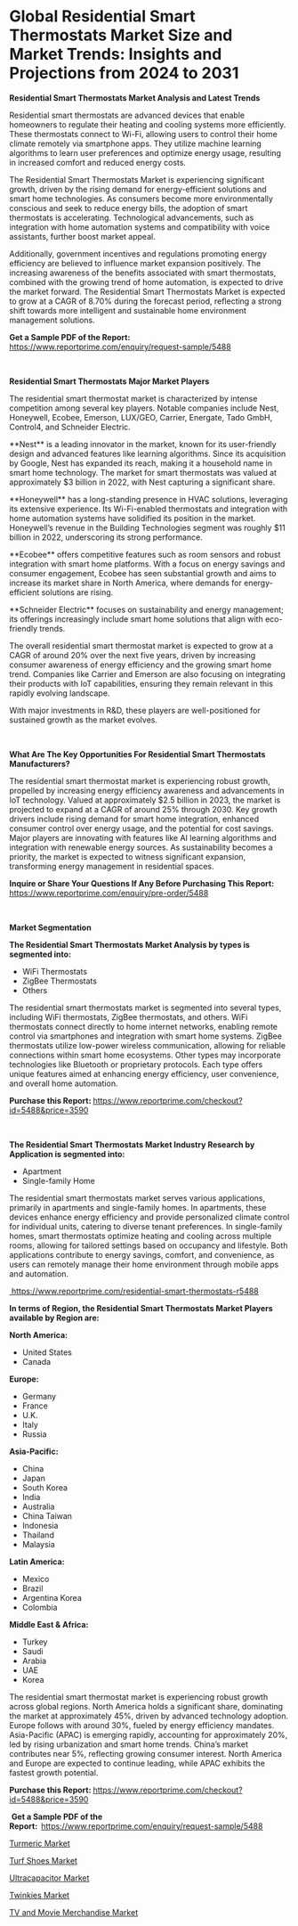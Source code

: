 <p><h1>Global Residential Smart Thermostats Market Size and Market Trends: Insights and Projections from 2024 to 2031</h1></p><p><strong>Residential Smart Thermostats Market Analysis and Latest Trends</strong></p>
<p><p>Residential smart thermostats are advanced devices that enable homeowners to regulate their heating and cooling systems more efficiently. These thermostats connect to Wi-Fi, allowing users to control their home climate remotely via smartphone apps. They utilize machine learning algorithms to learn user preferences and optimize energy usage, resulting in increased comfort and reduced energy costs.</p><p>The Residential Smart Thermostats Market is experiencing significant growth, driven by the rising demand for energy-efficient solutions and smart home technologies. As consumers become more environmentally conscious and seek to reduce energy bills, the adoption of smart thermostats is accelerating. Technological advancements, such as integration with home automation systems and compatibility with voice assistants, further boost market appeal.</p><p>Additionally, government incentives and regulations promoting energy efficiency are believed to influence market expansion positively. The increasing awareness of the benefits associated with smart thermostats, combined with the growing trend of home automation, is expected to drive the market forward. The Residential Smart Thermostats Market is expected to grow at a CAGR of 8.70% during the forecast period, reflecting a strong shift towards more intelligent and sustainable home environment management solutions.</p></p>
<p><strong>Get a Sample PDF of the Report:&nbsp;</strong> <a href="https://www.reportprime.com/enquiry/request-sample/5488?utm_campaign=1949&utm_medium=2&utm_source=Github&utm_content=ia&utm_term=24122024&utm_id=residential-smart-thermostats">https://www.reportprime.com/enquiry/request-sample/5488</a></p>
<p>&nbsp;</p>
<p><strong>Residential Smart Thermostats Major Market Players</strong></p>
<p><p>The residential smart thermostat market is characterized by intense competition among several key players. Notable companies include Nest, Honeywell, Ecobee, Emerson, LUX/GEO, Carrier, Energate, Tado GmbH, Control4, and Schneider Electric.</p><p>**Nest** is a leading innovator in the market, known for its user-friendly design and advanced features like learning algorithms. Since its acquisition by Google, Nest has expanded its reach, making it a household name in smart home technology. The market for smart thermostats was valued at approximately $3 billion in 2022, with Nest capturing a significant share.</p><p>**Honeywell** has a long-standing presence in HVAC solutions, leveraging its extensive experience. Its Wi-Fi-enabled thermostats and integration with home automation systems have solidified its position in the market. Honeywell’s revenue in the Building Technologies segment was roughly $11 billion in 2022, underscoring its strong performance.</p><p>**Ecobee** offers competitive features such as room sensors and robust integration with smart home platforms. With a focus on energy savings and consumer engagement, Ecobee has seen substantial growth and aims to increase its market share in North America, where demands for energy-efficient solutions are rising.</p><p>**Schneider Electric** focuses on sustainability and energy management; its offerings increasingly include smart home solutions that align with eco-friendly trends. </p><p>The overall residential smart thermostat market is expected to grow at a CAGR of around 20% over the next five years, driven by increasing consumer awareness of energy efficiency and the growing smart home trend. Companies like Carrier and Emerson are also focusing on integrating their products with IoT capabilities, ensuring they remain relevant in this rapidly evolving landscape. </p><p>With major investments in R&D, these players are well-positioned for sustained growth as the market evolves.</p></p>
<p>&nbsp;</p>
<p><strong>What Are The Key Opportunities For Residential Smart Thermostats Manufacturers?</strong></p>
<p><p>The residential smart thermostat market is experiencing robust growth, propelled by increasing energy efficiency awareness and advancements in IoT technology. Valued at approximately $2.5 billion in 2023, the market is projected to expand at a CAGR of around 25% through 2030. Key growth drivers include rising demand for smart home integration, enhanced consumer control over energy usage, and the potential for cost savings. Major players are innovating with features like AI learning algorithms and integration with renewable energy sources. As sustainability becomes a priority, the market is expected to witness significant expansion, transforming energy management in residential spaces.</p></p>
<p><strong>Inquire or Share Your Questions If Any Before Purchasing This Report:</strong> <a href="https://www.reportprime.com/enquiry/pre-order/5488?utm_campaign=1949&utm_medium=2&utm_source=Github&utm_content=ia&utm_term=24122024&utm_id=residential-smart-thermostats">https://www.reportprime.com/enquiry/pre-order/5488</a></p>
<p>&nbsp;</p>
<p><strong>Market Segmentation</strong></p>
<p><strong>The Residential Smart Thermostats Market Analysis by types is segmented into:</strong></p>
<p><ul><li>WiFi Thermostats</li><li>ZigBee Thermostats</li><li>Others</li></ul></p>
<p><p>The residential smart thermostats market is segmented into several types, including WiFi thermostats, ZigBee thermostats, and others. WiFi thermostats connect directly to home internet networks, enabling remote control via smartphones and integration with smart home systems. ZigBee thermostats utilize low-power wireless communication, allowing for reliable connections within smart home ecosystems. Other types may incorporate technologies like Bluetooth or proprietary protocols. Each type offers unique features aimed at enhancing energy efficiency, user convenience, and overall home automation.</p></p>
<p><strong>Purchase this Report:&nbsp;</strong><a href="https://www.reportprime.com/checkout?id=5488&price=3590&utm_campaign=1949&utm_medium=2&utm_source=Github&utm_content=ia&utm_term=24122024&utm_id=residential-smart-thermostats">https://www.reportprime.com/checkout?id=5488&price=3590</a></p>
<p>&nbsp;</p>
<p><strong>The Residential Smart Thermostats Market Industry Research by Application is segmented into:</strong></p>
<p><ul><li>Apartment</li><li>Single-family Home</li></ul></p>
<p><p>The residential smart thermostats market serves various applications, primarily in apartments and single-family homes. In apartments, these devices enhance energy efficiency and provide personalized climate control for individual units, catering to diverse tenant preferences. In single-family homes, smart thermostats optimize heating and cooling across multiple rooms, allowing for tailored settings based on occupancy and lifestyle. Both applications contribute to energy savings, comfort, and convenience, as users can remotely manage their home environment through mobile apps and automation.</p></p>
<p><a href="https://www.reportprime.com/residential-smart-thermostats-r5488?utm_campaign=1949&utm_medium=2&utm_source=Github&utm_content=ia&utm_term=24122024&utm_id=residential-smart-thermostats">&nbsp;https://www.reportprime.com/residential-smart-thermostats-r5488</a></p>
<p><strong>In terms of Region, the Residential Smart Thermostats Market Players available by Region are:</strong></p>
<p>
    <p> <strong> North America: </strong>
        <ul>
            <li>United States</li>
            <li>Canada</li>
        </ul>
        </p> 
    <p> <strong> Europe: </strong>
        <ul>
            <li>Germany</li>
            <li>France</li>
            <li>U.K.</li>
            <li>Italy</li>
            <li>Russia</li>
        </ul>
        </p> 
    <p> <strong> Asia-Pacific: </strong>
        <ul>
            <li>China</li>
            <li>Japan</li>
            <li>South Korea</li>
            <li>India</li>
            <li>Australia</li>
            <li>China Taiwan</li>
            <li>Indonesia</li>
            <li>Thailand</li>
            <li>Malaysia</li>
        </ul>
        </p> 
    <p> <strong> Latin America: </strong>
        <ul>
            <li>Mexico</li>
            <li>Brazil</li>
            <li>Argentina Korea</li>
            <li>Colombia</li>
        </ul>
        </p> 
    <p> <strong> Middle East & Africa: </strong>
        <ul>
            <li>Turkey</li>
            <li>Saudi</li>
            <li>Arabia</li>
            <li>UAE</li>
            <li>Korea</li>
        </ul>
    </p>
    </p>
<p><p>The residential smart thermostat market is experiencing robust growth across global regions. North America holds a significant share, dominating the market at approximately 45%, driven by advanced technology adoption. Europe follows with around 30%, fueled by energy efficiency mandates. Asia-Pacific (APAC) is emerging rapidly, accounting for approximately 20%, led by rising urbanization and smart home trends. China’s market contributes near 5%, reflecting growing consumer interest. North America and Europe are expected to continue leading, while APAC exhibits the fastest growth potential.</p></p>
<p><strong>Purchase this Report: </strong><a href="https://www.reportprime.com/checkout?id=5488&price=3590&utm_campaign=1949&utm_medium=2&utm_source=Github&utm_content=ia&utm_term=24122024&utm_id=residential-smart-thermostats">https://www.reportprime.com/checkout?id=5488&price=3590</a></p>
<p>&nbsp;<strong>Get a Sample PDF of the Report:&nbsp;&nbsp;</strong><a href="https://www.reportprime.com/enquiry/request-sample/5488?utm_campaign=1949&utm_medium=2&utm_source=Github&utm_content=ia&utm_term=24122024&utm_id=residential-smart-thermostats">https://www.reportprime.com/enquiry/request-sample/5488</a></p>
<p><strong></strong></p>
<p><p><a href="https://www.linkedin.com/pulse/turmeric-market-size-forecast-anticipated-11-cagr-from-lo9se?utm_campaign=1949&utm_medium=2&utm_source=Github&utm_content=ia&utm_term=24122024&utm_id=residential-smart-thermostats">Turmeric Market</a></p><p><a href="https://www.linkedin.com/pulse/comprehensive-breakdown-turf-shoes-markets-105-cagr-qntic?utm_campaign=1949&utm_medium=2&utm_source=Github&utm_content=ia&utm_term=24122024&utm_id=residential-smart-thermostats">Turf Shoes Market</a></p><p><a href="https://www.linkedin.com/pulse/ultracapacitor-market-analysis-structure-size-growing-cagr-5crwf?utm_campaign=1949&utm_medium=2&utm_source=Github&utm_content=ia&utm_term=24122024&utm_id=residential-smart-thermostats">Ultracapacitor Market</a></p><p><a href="https://www.linkedin.com/pulse/future-forecast-twinkies-market-size-55-cagr-2024-2031-m5mje?utm_campaign=1949&utm_medium=2&utm_source=Github&utm_content=ia&utm_term=24122024&utm_id=residential-smart-thermostats">Twinkies Market</a></p><p><a href="https://www.linkedin.com/pulse/tv-movie-merchandise-market-projections-2024-2031-growing-131-t4xqc?utm_campaign=1949&utm_medium=2&utm_source=Github&utm_content=ia&utm_term=24122024&utm_id=residential-smart-thermostats">TV and Movie Merchandise Market</a></p></p>